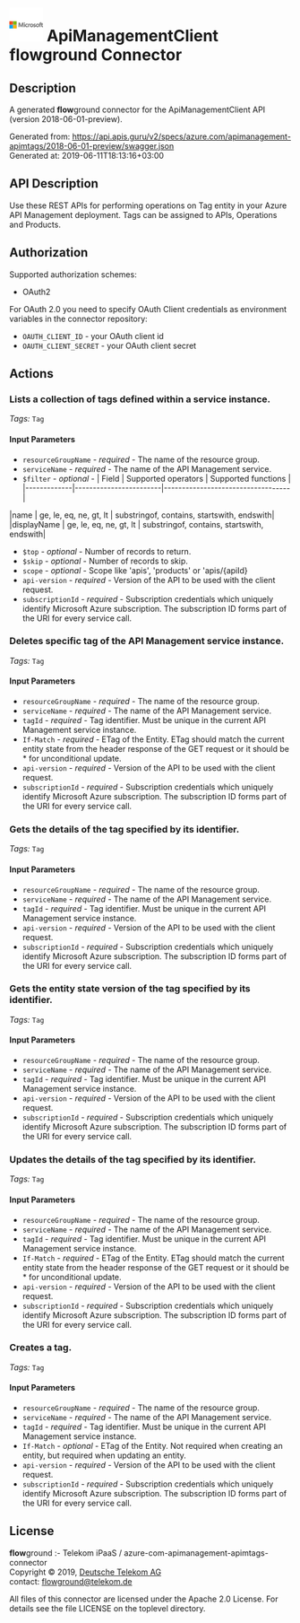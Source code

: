 # ![LOGO](logo.png) ApiManagementClient **flow**ground Connector

## Description

A generated **flow**ground connector for the ApiManagementClient API (version 2018-06-01-preview).

Generated from: https://api.apis.guru/v2/specs/azure.com/apimanagement-apimtags/2018-06-01-preview/swagger.json<br/>
Generated at: 2019-06-11T18:13:16+03:00

## API Description

Use these REST APIs for performing operations on Tag entity in your Azure API Management deployment. Tags can be assigned to APIs, Operations and Products.

## Authorization

Supported authorization schemes:
- OAuth2

For OAuth 2.0 you need to specify OAuth Client credentials as environment variables in the connector repository:
* `OAUTH_CLIENT_ID` - your OAuth client id
* `OAUTH_CLIENT_SECRET` - your OAuth client secret

## Actions

### Lists a collection of tags defined within a service instance.

*Tags:* `Tag`

#### Input Parameters
* `resourceGroupName` - _required_ - The name of the resource group.
* `serviceName` - _required_ - The name of the API Management service.
* `$filter` - _optional_ - | Field       | Supported operators    | Supported functions               |
|-------------|------------------------|-----------------------------------|

|name | ge, le, eq, ne, gt, lt | substringof, contains, startswith, endswith|
|displayName | ge, le, eq, ne, gt, lt | substringof, contains, startswith, endswith|

* `$top` - _optional_ - Number of records to return.
* `$skip` - _optional_ - Number of records to skip.
* `scope` - _optional_ - Scope like 'apis', 'products' or 'apis/{apiId}
* `api-version` - _required_ - Version of the API to be used with the client request.
* `subscriptionId` - _required_ - Subscription credentials which uniquely identify Microsoft Azure subscription. The subscription ID forms part of the URI for every service call.

### Deletes specific tag of the API Management service instance.

*Tags:* `Tag`

#### Input Parameters
* `resourceGroupName` - _required_ - The name of the resource group.
* `serviceName` - _required_ - The name of the API Management service.
* `tagId` - _required_ - Tag identifier. Must be unique in the current API Management service instance.
* `If-Match` - _required_ - ETag of the Entity. ETag should match the current entity state from the header response of the GET request or it should be * for unconditional update.
* `api-version` - _required_ - Version of the API to be used with the client request.
* `subscriptionId` - _required_ - Subscription credentials which uniquely identify Microsoft Azure subscription. The subscription ID forms part of the URI for every service call.

### Gets the details of the tag specified by its identifier.

*Tags:* `Tag`

#### Input Parameters
* `resourceGroupName` - _required_ - The name of the resource group.
* `serviceName` - _required_ - The name of the API Management service.
* `tagId` - _required_ - Tag identifier. Must be unique in the current API Management service instance.
* `api-version` - _required_ - Version of the API to be used with the client request.
* `subscriptionId` - _required_ - Subscription credentials which uniquely identify Microsoft Azure subscription. The subscription ID forms part of the URI for every service call.

### Gets the entity state version of the tag specified by its identifier.

*Tags:* `Tag`

#### Input Parameters
* `resourceGroupName` - _required_ - The name of the resource group.
* `serviceName` - _required_ - The name of the API Management service.
* `tagId` - _required_ - Tag identifier. Must be unique in the current API Management service instance.
* `api-version` - _required_ - Version of the API to be used with the client request.
* `subscriptionId` - _required_ - Subscription credentials which uniquely identify Microsoft Azure subscription. The subscription ID forms part of the URI for every service call.

### Updates the details of the tag specified by its identifier.

*Tags:* `Tag`

#### Input Parameters
* `resourceGroupName` - _required_ - The name of the resource group.
* `serviceName` - _required_ - The name of the API Management service.
* `tagId` - _required_ - Tag identifier. Must be unique in the current API Management service instance.
* `If-Match` - _required_ - ETag of the Entity. ETag should match the current entity state from the header response of the GET request or it should be * for unconditional update.
* `api-version` - _required_ - Version of the API to be used with the client request.
* `subscriptionId` - _required_ - Subscription credentials which uniquely identify Microsoft Azure subscription. The subscription ID forms part of the URI for every service call.

### Creates a tag.

*Tags:* `Tag`

#### Input Parameters
* `resourceGroupName` - _required_ - The name of the resource group.
* `serviceName` - _required_ - The name of the API Management service.
* `tagId` - _required_ - Tag identifier. Must be unique in the current API Management service instance.
* `If-Match` - _optional_ - ETag of the Entity. Not required when creating an entity, but required when updating an entity.
* `api-version` - _required_ - Version of the API to be used with the client request.
* `subscriptionId` - _required_ - Subscription credentials which uniquely identify Microsoft Azure subscription. The subscription ID forms part of the URI for every service call.

## License

**flow**ground :- Telekom iPaaS / azure-com-apimanagement-apimtags-connector<br/>
Copyright © 2019, [Deutsche Telekom AG](https://www.telekom.de)<br/>
contact: flowground@telekom.de

All files of this connector are licensed under the Apache 2.0 License. For details
see the file LICENSE on the toplevel directory.
